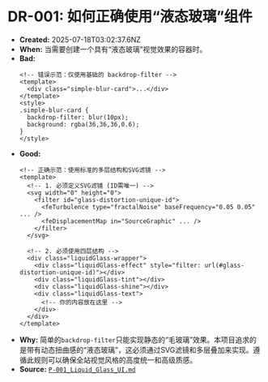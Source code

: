 # DR-001: 如何正确使用“液态玻璃”组件

- **Created:** 2025-07-18T03:02:37.6NZ
- **When:** 当需要创建一个具有“液态玻璃”视觉效果的容器时。
- **Bad:**
  ```vue
  <!-- 错误示范：仅使用基础的 backdrop-filter -->
  <template>
    <div class="simple-blur-card">...</div>
  </template>
  <style>
  .simple-blur-card {
    backdrop-filter: blur(10px);
    background: rgba(36,36,36,0.6);
  }
  </style>
  ```
- **Good:**
  ```vue
  <!-- 正确示范：使用标准的多层结构和SVG滤镜 -->
  <template>
    <!-- 1. 必须定义SVG滤镜 (ID需唯一) -->
    <svg width="0" height="0">
      <filter id="glass-distortion-unique-id">
        <feTurbulence type="fractalNoise" baseFrequency="0.05 0.05" ... />
        <feDisplacementMap in="SourceGraphic" ... />
      </filter>
    </svg>

    <!-- 2. 必须使用四层结构 -->
    <div class="liquidGlass-wrapper">
      <div class="liquidGlass-effect" style="filter: url(#glass-distortion-unique-id)"></div>
      <div class="liquidGlass-tint"></div>
      <div class="liquidGlass-shine"></div>
      <div class="liquidGlass-text">
        <!-- 你的内容放在这里 -->
      </div>
    </div>
  </template>
  ```
- **Why:** 简单的`backdrop-filter`只能实现静态的“毛玻璃”效果。本项目追求的是带有动态扭曲感的“液态玻璃”，这必须通过SVG滤镜和多层叠加来实现。遵循此规则可以确保全站视觉风格的高度统一和高级质感。
- **Source:** [`P-001_Liquid_Glass_UI.md`](./../PROCESS/P-001_Liquid_Glass_UI.md) 